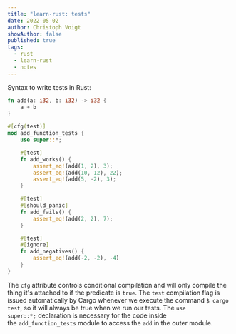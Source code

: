 ```yaml
---
title: "learn-rust: tests"
date: 2022-05-02
author: Christoph Voigt
showAuthor: false
published: true
tags:
  - rust
  - learn-rust
  - notes
---
```


Syntax to write tests in Rust:

```rust
fn add(a: i32, b: i32) -> i32 {
    a + b
}

#[cfg(test)]
mod add_function_tests {
    use super::*;

    #[test]
    fn add_works() {
        assert_eq!(add(1, 2), 3);
        assert_eq!(add(10, 12), 22);
        assert_eq!(add(5, -2), 3);
    }

    #[test]
    #[should_panic]
    fn add_fails() {
        assert_eq!(add(2, 2), 7);
    }

    #[test]
    #[ignore]
    fn add_negatives() {
        assert_eq!(add(-2, -2), -4)
    }
}
```

The `cfg` attribute controls conditional compilation and will only compile the thing it's attached to if the predicate is `true`. The `test` compilation flag is issued automatically by Cargo whenever we execute the command `$ cargo test`, so it will always be true when we run our tests.
The `use super::*;` declaration is necessary for the code inside the `add_function_tests` module to access the `add` in the outer module.

